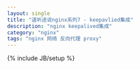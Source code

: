 ```yaml
---
layout: single
title: "道听途说nginx系列7 - keepavlied集成"
description: "nginx keepalived集成"
category: "nginx"
tags: "nginx 网络 反向代理 proxy"
---
```

{% include JB/setup %}
